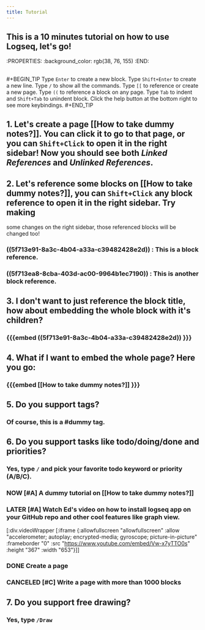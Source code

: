 ```yaml
---
title: Tutorial
---
```


## This is a 10 minutes tutorial on how to use Logseq, let's go!
:PROPERTIES:
:background_color: rgb(38, 76, 155)
:END:
##
#+BEGIN_TIP
Type `Enter` to create a new block.
Type `Shift+Enter` to create a new line.
Type `/` to show all the commands.
Type `[[` to reference or create a new page.
Type `((` to reference a block on any page.
Type `Tab` to indent and `Shift+Tab` to unindent block.
Click the help button at the bottom right to see more keybindings. 
#+END_TIP
## 1. Let's create a page [[How to take dummy notes?]]. You can click it to go to that page, or you can `Shift+Click` to open it in the right sidebar! Now you should see both _Linked References_ and _Unlinked References_.
## 2. Let's reference some blocks on [[How to take dummy notes?]], you can `Shift+Click` any block reference to open it in the right sidebar. Try making 
some changes on the right sidebar, those referenced blocks will be changed too!
### ((5f713e91-8a3c-4b04-a33a-c39482428e2d)) : This is a block reference.
### ((5f713ea8-8cba-403d-ac00-9964b1ec7190)) : This is another block reference.
## 3. I don't want to just reference the block title, how about embedding the whole block with it's children?
### {{{embed ((5f713e91-8a3c-4b04-a33a-c39482428e2d)) }}}
## 4. What if I want to embed the whole page? Here you go:
### {{{embed [[How to take dummy notes?]] }}}
## 5. Do you support tags?
### Of course, this is a #dummy tag.
## 6. Do you support tasks like todo/doing/done and priorities?
### Yes, type `/` and pick your favorite todo keyword or priority (A/B/C).
### NOW [#A] A dummy tutorial on [[How to take dummy notes?]]
### LATER [#A] Watch Ed's video on how to install logseq app on your GitHub repo and other cool features like graph view. 

[:div.videoWrapper
        [:iframe
         {:allowfullscreen "allowfullscreen"
          :allow
          "accelerometer; autoplay; encrypted-media; gyroscope; picture-in-picture"
          :frameborder "0"
          :src "https://www.youtube.com/embed/Vw-x7yTTO0s"
          :height "367"
          :width "653"}]]
### DONE Create a page
### CANCELED [#C] Write a page with more than 1000 blocks
## 7. Do you support free drawing?
### Yes, type `/Draw`
